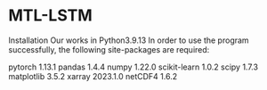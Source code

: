 # MTL-LSTM

Installation
Our works in Python3.9.13
In order to use the program successfully, the following site-packages are required:

pytorch 1.13.1
pandas 1.4.4
numpy 1.22.0
scikit-learn 1.0.2
scipy 1.7.3
matplotlib 3.5.2
xarray 2023.1.0
netCDF4 1.6.2
